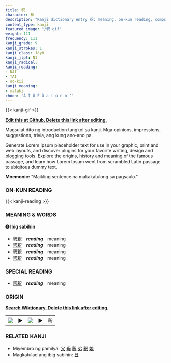 ```yaml
---
title: 釈
character: 釈
description: "Kanji dictionary entry 釈: meaning, on-kun reading, compounds, origin, related kanji"
content_type: kanji
featured_image: "/釈.gif"
weight: 111
frequency: 111
kanji_grade: 9
kanji_strokes: 1
kanji_class: Jōyō
kanji_jlpt: N1
kanji_radical: 
kanji_reading: 
- DAI
- TAI
- oo-kii
kanji_meaning:
- malaki
chōon: "Ā Ī Ū Ē Ō ā ī ū ē ō ’"
---
```

[//]: # (Don't edit the line below. Kanji animated GIF code is automatically generated.)
{{< kanji-gif >}}

[//]: # (Edit below this line.)

**[Edit this at Github. Delete this link after editing.](https://github.com/tim0g/tim/tree/main/content/kanji/釈/index.md)**

Magsulat dito ng introduction tungkol sa kanji. Mga opinions, impressions, suggestions, trivia, ang kung ano-ano pa.

Generate Lorem Ipsum placeholder text for use in your graphic, print and web layouts, and discover plugins for your favorite writing, design and blogging tools. Explore the origins, history and meaning of the famous passage, and learn how Lorem Ipsum went from scrambled Latin passage to ubiqitous dummy text.
 
**Mnemonic:** "Maikling sentence na makakatulong sa pagsaulo."

### ON-KUN READING

[//]: # (Don't edit the line below. ON-KUN READING code is automatically generated.)
{{< kanji-reading >}}

### MEANING & WORDS

#### ➊ **Ibig sabihin**
  - [釈](../釈)[釈](../釈)　***reading***　meaning
  - [釈](../釈)[釈](../釈)　***reading***　meaning
  - [釈](../釈)[釈](../釈)　***reading***　meaning
  - [釈](../釈)[釈](../釈)　***reading***　meaning

### SPECIAL READING
  - [釈](../釈)[釈](../釈)　***reading***　meaning

### ORIGIN

**[Search Wiktionary. Delete this link after editing.](https://wiktionary.org/wiki/釈)**
<table class="kanji-table"><tr><td>
<img src="60px-釈-bronze.svg.png">
</td><td>▶</td><td>
<img src="60px-釈-oracle.svg.png">
</td><td>▶</td>
<td class="kanji-origin">釈</td>
</tr></table>

### RELATED KANJI
- Miyembro ng pamilya: [父](../父) [母](../母) [釈](../釈) [弟](../弟) [釈](../釈) [娘](../娘)
- Magkatulad ang ibig sabihin: [日](../日)

